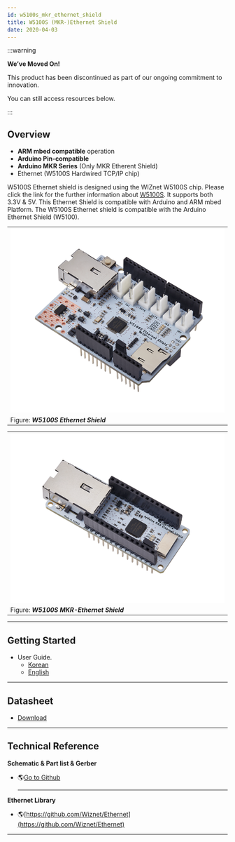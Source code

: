 ```yaml
---
id: w5100s_mkr_ethernet_shield
title: W5100S (MKR-)Ethernet Shield
date: 2020-04-03
---
```


:::warning

**We’ve Moved On!**

This product has been discontinued as part of our ongoing commitment to innovation.

You can still access resources below.

:::

## Overview

  - **ARM mbed compatible** operation
  - **Arduino Pin-compatible**
  - **Arduino MKR Series** (Only MKR Etherent Shield)
  - Ethernet (W5100S Hardwired TCP/IP chip)

W5100S Ethernet shield is designed using the WIZnet W5100S chip. Please
click the link for the further information about
[W5100S](./../Chip/Ethernet/W5100S/Overview.md). It supports both 3.3V & 5V. This
Ethernet Shield is compatible with Arduino and ARM mbed Platform. The
W5100S Ethernet shield is compatible with the Arduino Ethernet Shield
(W5100).

|                                                                                          |
| ---------------------------------------------------------------------------------------- |
| ![W5100S Ethernet Shield](/img/osh/w5100s_ethernet_shield/start/w5100s_ethernet_shield1.png) |
| Figure: ***W5100S Ethernet Shield***                                                     |

|                                                                                                  |
| ------------------------------------------------------------------------------------------------ |
| ![W5100S MKR-Ethernet Shield](/img/osh/w5100s_ethernet_shield/start/w5100s_mkr-ethernet_shield1.png) |
| Figure: ***W5100S MKR-Ethernet Shield***                                                         |

-----

## Getting Started

  - User Guide.
       - <a href="/img/osh/w5100s_ethernet_shield/start/w5100s_ethernet_shield_ug_v002k.pdf" target="_blank">Korean</a>
       - <a href="/img/osh/w5100s_ethernet_shield/start/w5100s_ethernet_shield_ug_v002e.pdf" target="_blank">English</a>

-----

## Datasheet

  - <a href="/img/osh/w5100s_ethernet_shield/start/w5100s_ethernet_shield_ds_v100e.pdf" target="_blank">Download</a>

-----

## Technical Reference

 **Schematic & Part list & Gerber**

  - 🌎[Go to Github](https://github.com/Wiznet/Hardware-Files-of-WIZnet/tree/master/08_OSHW)
    
    -----

**Ethernet Library**

  - 🌎[https://github.com/Wiznet/Ethernet](https://github.com/Wiznet/Ethernet)
-----
